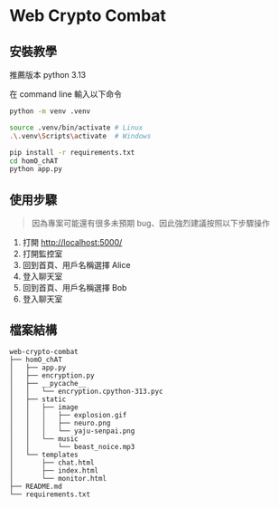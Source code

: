 # Web Crypto Combat

## 安裝教學

推薦版本 python 3.13

在 command line 輸入以下命令
```bash
python -m venv .venv

source .venv/bin/activate # Linux
.\.venv\Scripts\activate  # Windows

pip install -r requirements.txt
cd homO_chAT
python app.py
```

## 使用步驟

> 因為專案可能還有很多未預期 bug、因此強烈建議按照以下步驟操作

1. 打開 [http://localhost:5000/](http://localhost:5000/)
2. 打開監控室
3. 回到首頁、用戶名稱選擇 Alice
4. 登入聊天室
5. 回到首頁、用戶名稱選擇 Bob
6. 登入聊天室

## 檔案結構

```
web-crypto-combat
├── homO_chAT
│   ├── app.py
│   ├── encryption.py
│   ├── __pycache__
│   │   └── encryption.cpython-313.pyc
│   ├── static
│   │   ├── image
│   │   │   ├── explosion.gif
│   │   │   ├── neuro.png
│   │   │   └── yaju-senpai.png
│   │   └── music
│   │       └── beast_noice.mp3
│   └── templates
│       ├── chat.html
│       ├── index.html
│       └── monitor.html
├── README.md
└── requirements.txt
```